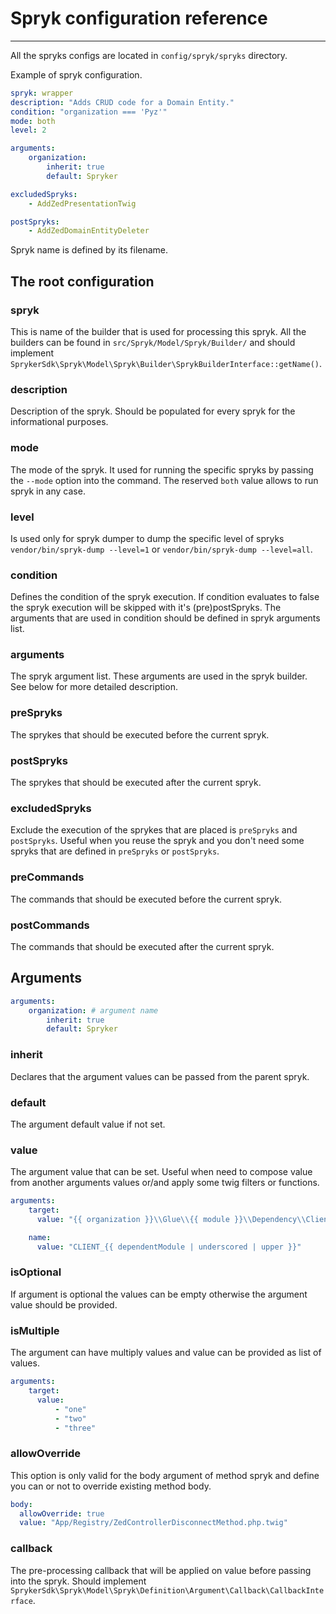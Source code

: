 # Spryk configuration reference
___

All the spryks configs are located in `config/spryk/spryks` directory.

Example of spryk configuration.
```yaml
spryk: wrapper
description: "Adds CRUD code for a Domain Entity."
condition: "organization === 'Pyz'"
mode: both
level: 2

arguments:
    organization:
        inherit: true
        default: Spryker

excludedSpryks:
    - AddZedPresentationTwig

postSpryks:
    - AddZedDomainEntityDeleter
```

Spryk name is defined by its filename.

## The root configuration

### spryk
This is name of the builder that is used for processing this spryk. All the builders can be found in `src/Spryk/Model/Spryk/Builder/`
and should implement `SprykerSdk\Spryk\Model\Spryk\Builder\SprykBuilderInterface::getName()`.

### description
Description of the spryk. Should be populated for every spryk for the informational purposes.

### mode
The mode of the spryk. It used for running the specific spryks by passing the `--mode` option into the command. The reserved `both` value allows to run spryk in any case.

### level
Is used only for spryk dumper to dump the specific level of spryks
`vendor/bin/spryk-dump --level=1` or `vendor/bin/spryk-dump --level=all`.

### condition
Defines the condition of the spryk execution. If condition evaluates to false the spryk execution will be skipped with it's (pre)postSpryks. The arguments that are used in condition should be defined in spryk arguments list.

### arguments
The spryk argument list. These arguments are used in the spryk builder. See below for more detailed description.

### preSpryks
The sprykes that should be executed before the current spryk.

### postSpryks
The sprykes that should be executed after the current spryk.

### excludedSpryks
Exclude the execution of the sprykes that are placed is `preSpryks` and `postSpryks`. Useful when you reuse the spryk and you don't need some spryks that are defined in `preSpryks` or `postSpryks`.

### preCommands
The commands that should be executed before the current spryk.

### postCommands
The commands that should be executed after the current spryk.

## Arguments

```yaml
arguments:
    organization: # argument name
        inherit: true
        default: Spryker
```

### inherit
Declares that the argument values can be passed from the parent spryk.

### default
The argument default value if not set.

### value
The argument value that can be set. Useful when need to compose value from another arguments values or/and apply some twig filters or functions.
```yaml
arguments:
    target:
      value: "{{ organization }}\\Glue\\{{ module }}\\Dependency\\Client\\{{ module }}To{{ dependentModule }}ClientBridge"

    name:
      value: "CLIENT_{{ dependentModule | underscored | upper }}"
```

### isOptional
If argument is optional the values can be empty otherwise the argument value should be provided.

### isMultiple
The argument can have multiply values and value can be provided as list of values.
```yaml
arguments:
    target:
      value:
          - "one"
          - "two"
          - "three"
```

### allowOverride
This option is only valid for the body argument of method spryk and define you can or not to override existing method body.

```yaml
body:
  allowOverride: true
  value: "App/Registry/ZedControllerDisconnectMethod.php.twig"
```

### callback
The pre-processing callback that will be applied on value before passing into the spryk. Should implement `SprykerSdk\Spryk\Model\Spryk\Definition\Argument\Callback\CallbackInterface`.
